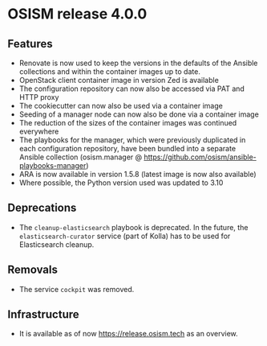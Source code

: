 # OSISM release 4.0.0

## Features

* Renovate is now used to keep the versions in the defaults of the Ansible
  collections and within the container images up to date.
* OpenStack client container image in version Zed is available
* The configuration repository can now also be accessed via PAT and HTTP
  proxy
* The cookiecutter can now also be used via a container image
* Seeding of a manager node can now also be done via a container image
* The reduction of the sizes of the container images was continued everywhere
* The playbooks for the manager, which were previously duplicated in each
  configuration repository, have been bundled into a separate Ansible collection
  (osism.manager @ https://github.com/osism/ansible-playbooks-manager)
* ARA is now available in version 1.5.8 (latest image is now also available)
* Where possible, the Python version used was updated to 3.10

## Deprecations

* The ``cleanup-elasticsearch`` playbook is deprecated. In the future,
  the ``elasticsearch-curator`` service (part of Kolla) has to be used
  for Elasticsearch cleanup.

## Removals

* The service ``cockpit`` was removed.

## Infrastructure

* It is available as of now https://release.osism.tech as an overview.
